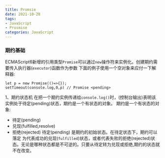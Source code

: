 ```yaml
---
title: Promsie
date: 2021-10-28
tags:
- JavaScript
- Prosmise
categories: JavaScript
---
```


### 期约基础
ECMAScript6新增的引用类型`Promise`可以通过`new`操作符来实例化。创建期约需要传入执行器(`executor`)函数作为参数
下面的例子使用一个空对象来应付一下解释器:
```
let p = new Promise(()=>{});
setTimeout(console.log,0,p) // Promise <pending>
```
1、期约状态机
在把一个期约实例传递给`console.log()`时，(控制台输出)表明该实例处于待定(pending)状态，期约是一个有状态的对象。
期约是一个有状态的对象:
- 待定(pending)
- 兑现(fulfilled,resolve)
- 拒绝(rejected)
待定(pending) 是期约的初始状态。在待定状态下，期约可以落定 为代表成功的兑现(`fulfilled`)状态，或者代表失败的拒绝(rejected)状态。无论是哪种状态都是不可逆的。只要从待定转为兑现或拒绝,期约的状态就不在改变。

